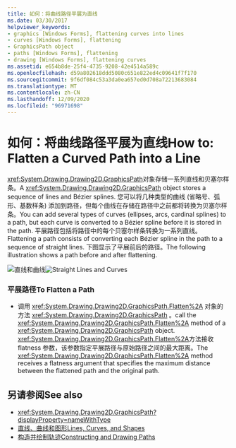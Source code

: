 ```yaml
---
title: 如何：将曲线路径平展为直线
ms.date: 03/30/2017
helpviewer_keywords:
- graphics [Windows Forms], flattening curves into lines
- curves [Windows Forms], flattening
- GraphicsPath object
- paths [Windows Forms], flattening
- drawing [Windows Forms], flattening curves
ms.assetid: e654b8de-25f4-4735-9208-42e4514a589c
ms.openlocfilehash: d59a802618ddd5080c651e822ed4c09641f7f170
ms.sourcegitcommit: 9f6df084c53a3da0ea657ed0d708a72213683084
ms.translationtype: MT
ms.contentlocale: zh-CN
ms.lasthandoff: 12/09/2020
ms.locfileid: "96971698"
---
```

# <a name="how-to-flatten-a-curved-path-into-a-line"></a><span data-ttu-id="acb8d-102">如何：将曲线路径平展为直线</span><span class="sxs-lookup"><span data-stu-id="acb8d-102">How to: Flatten a Curved Path into a Line</span></span>
<span data-ttu-id="acb8d-103"><xref:System.Drawing.Drawing2D.GraphicsPath>对象存储一系列直线和贝塞尔样条。</span><span class="sxs-lookup"><span data-stu-id="acb8d-103">A <xref:System.Drawing.Drawing2D.GraphicsPath> object stores a sequence of lines and Bézier splines.</span></span> <span data-ttu-id="acb8d-104">您可以将几种类型的曲线 (省略号、弧形、基数样条) 添加到路径，但每个曲线在存储在路径中之前都将转换为贝塞尔样条。</span><span class="sxs-lookup"><span data-stu-id="acb8d-104">You can add several types of curves (ellipses, arcs, cardinal splines) to a path, but each curve is converted to a Bézier spline before it is stored in the path.</span></span> <span data-ttu-id="acb8d-105">平展路径包括将路径中的每个贝塞尔样条转换为一系列直线。</span><span class="sxs-lookup"><span data-stu-id="acb8d-105">Flattening a path consists of converting each Bézier spline in the path to a sequence of straight lines.</span></span> <span data-ttu-id="acb8d-106">下图显示了平展前后的路径。</span><span class="sxs-lookup"><span data-stu-id="acb8d-106">The following illustration shows a path before and after flattening.</span></span>  
  
 <span data-ttu-id="acb8d-107">![直线和曲线](./media/aboutgdip02-art32a.gif "AboutGdip02_Art32A")</span><span class="sxs-lookup"><span data-stu-id="acb8d-107">![Straight Lines and Curves](./media/aboutgdip02-art32a.gif "AboutGdip02_Art32A")</span></span>  
  
### <a name="to-flatten-a-path"></a><span data-ttu-id="acb8d-108">平展路径</span><span class="sxs-lookup"><span data-stu-id="acb8d-108">To Flatten a Path</span></span>  
  
- <span data-ttu-id="acb8d-109">调用 <xref:System.Drawing.Drawing2D.GraphicsPath.Flatten%2A> 对象的方法 <xref:System.Drawing.Drawing2D.GraphicsPath> 。</span><span class="sxs-lookup"><span data-stu-id="acb8d-109">call the <xref:System.Drawing.Drawing2D.GraphicsPath.Flatten%2A> method of a <xref:System.Drawing.Drawing2D.GraphicsPath> object.</span></span> <span data-ttu-id="acb8d-110"><xref:System.Drawing.Drawing2D.GraphicsPath.Flatten%2A>方法接收 flatness 参数，该参数指定平展路径与原始路径之间的最大距离。</span><span class="sxs-lookup"><span data-stu-id="acb8d-110">The <xref:System.Drawing.Drawing2D.GraphicsPath.Flatten%2A> method receives a flatness argument that specifies the maximum distance between the flattened path and the original path.</span></span>  
  
## <a name="see-also"></a><span data-ttu-id="acb8d-111">另请参阅</span><span class="sxs-lookup"><span data-stu-id="acb8d-111">See also</span></span>

- <xref:System.Drawing.Drawing2D.GraphicsPath?displayProperty=nameWithType>
- [<span data-ttu-id="acb8d-112">直线、曲线和图形</span><span class="sxs-lookup"><span data-stu-id="acb8d-112">Lines, Curves, and Shapes</span></span>](lines-curves-and-shapes.md)
- [<span data-ttu-id="acb8d-113">构造并绘制轨迹</span><span class="sxs-lookup"><span data-stu-id="acb8d-113">Constructing and Drawing Paths</span></span>](constructing-and-drawing-paths.md)
